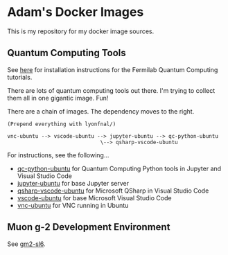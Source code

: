 # Adam's Docker Images

This is my repository for my docker image sources. 

## Quantum Computing Tools

See [here](tutorial.md) for installation instructions for the Fermilab Quantum Computing tutorials. 

There are lots of quantum computing tools out there. I'm trying to collect them all in one gigantic image.  Fun!

There are a chain of images. The dependency moves to the right. 

```
(Prepend everything with lyonfnal/)

vnc-ubuntu --> vscode-ubuntu --> jupyter-ubuntu --> qc-python-ubuntu
                              \--> qsharp-vscode-ubuntu
```

For instructions, see the following...

* [qc-python-ubuntu](qc-python-ubuntu/README.md) for Quantum Computing Python tools in Jupyter and Visual Studio Code
* [jupyter-ubuntu](jupyter-ubuntu/README.md) for base Jupyter server
* [qsharp-vscode-ubuntu](qsharp-vscode-ubuntu/README.md) for Microsoft QSharp in Visual Studio Code
* [vscode-ubuntu](vscode-ubuntu/README.md) for base Microsoft Visual Studio Code
* [vnc-ubuntu](vnc-ubuntu/README.md) for VNC running in Ubuntu


## Muon g-2 Development Environment

See [gm2-sl6](gm2-sl6/README.md).

